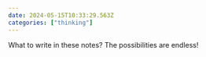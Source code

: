 ```yaml
---
date: 2024-05-15T10:33:29.563Z
categories: ["thinking"]
---
```

What to write in these notes? The possibilities are endless!